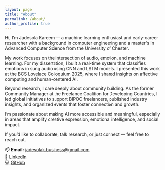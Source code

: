 ```yaml
---
layout: page
title: "About"
permalink: /about/
author_profile: true
---
```


Hi, I’m Jadesola Kareem — a machine learning enthusiast and early-career researcher with a background in computer engineering and a master's in Advanced Computer Science from the University of Chester.

My work focuses on the intersection of audio, emotion, and machine learning. For my dissertation, I built a real-time system that classifies emotions in sung audio using CNN and LSTM models. I presented this work at the BCS Lovelace Colloquium 2025, where I shared insights on affective computing and human-centered AI.

Beyond research, I care deeply about community building. As the former Community Manager at the Freelance Coalition for Developing Countries, I led global initiatives to support BIPOC freelancers, published industry insights, and organized events that foster connection and growth.

I’m passionate about making AI more accessible and meaningful, especially in areas that amplify creative expression, emotional intelligence, and social impact.

If you’d like to collaborate, talk research, or just connect — feel free to reach out.

📫 **Email:** jadesolak.business@gmail.com  
💼 [LinkedIn](https://www.linkedin.com/in/jadesola-kareem/)  
💻 [GitHub](https://github.com/jadesola123)
